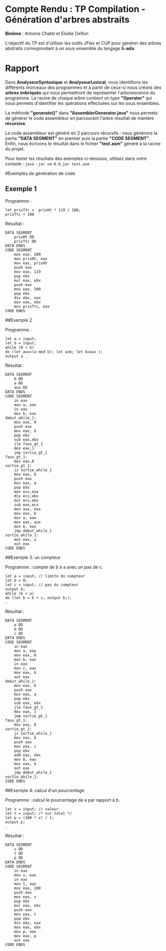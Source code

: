 # Compte Rendu : TP Compilation - Génération d'arbres abstraits
__Binôme__ : Antoine Chatel et Elodie Deflon

L'objectif du TP est d'utiliser les outils JFlex et CUP pour générer des arbres abstraits correspondant à un sous ensemble du langage **λ-ada**.

# Rapport
Dans __AnalyseurSyntaxique__ et __AnalyseurLexical__, nous identifions les différents morceaux des programmes et à partir de ceux-ci nous créons des __arbres imbriqués__ qui nous permettront de représenter l'arborescence du programme.
La racine de chaque arbre contient un type __"Operator"__ qui nous permets d'identifier les opérations effectuées sur les sous ensembles.

La méthode __"generate()"__ dans __"AssemblerGenerator.java"__ nous permets de générer le code assembleur en parcourant l'arbre résultat de manière __récursive__.

Le code assembleur est généré en 2 parcours récursifs : nous générons la partie __"DATA SEGMENT"__ en premier puis la partie __"CODE SEGMENT"__.
Enfin, nous écrivons le résultat dans le fichier __"test.asm"__ généré à la racine du projet.

Pour tester les résultats des exemples ci-dessous, utilisez dans votre console : `java -jar vm-0.9.jar test.asm`


#Exemples de génération de code

## Exemple 1

Programme :
```
let prixTtc =  prixHt * 119 / 100;
prixTtc + 100
```

Résultat :
```
DATA SEGMENT
	prixHt DD
	prixTtc DD
DATA ENDS
CODE SEGMENT
	mov eax, 200
	mov prixHt, eax
	mov eax, prixHt
	push eax
	mov eax, 119
	pop ebx
	mul eax, ebx
	push eax
	mov eax, 100
	pop ebx
	div ebx, eax
	mov eax, ebx
	mov prixTtc, eax
CODE ENDS
```


##Exemple 2

Programme :
```
let a = input;
let b = input;
while (0 < b)
do (let aux=(a mod b); let a=b; let b=aux );
output a .
```

Résultat :
```
DATA SEGMENT
	b DD
	a DD
	aux DD
DATA ENDS
CODE SEGMENT
	in eax
	mov a, eax
	in eax
	mov b, eax
debut_while_1:
	mov eax, 0
	push eax
	mov eax, b
	pop ebx
	sub eax,ebx
	jle faux_gt_1
	mov eax,1
	jmp sortie_gt_1
faux_gt_1:
	mov eax,0
sortie_gt_1:
	jz sortie_while_1
	mov eax, b
	push eax
	mov eax, a
	pop ebx
	mov ecx,eax
	div ecx,ebx
	mul ecx,ebx
	sub eax,ecx
	mov aux, eax
	mov eax, b
	mov a, eax
	mov eax, aux
	mov b, eax
	jmp debut_while_1
sortie_while_1:
	mov eax, a
	out eax
CODE ENDS
```


##Exemple 3: un compteur

Programme : compte de b à a avec un pas de c.
```
let a = input; // limite du compteur
let b = 0;
let c = input; // pas du compteur
output b;
while (b < a)
do (let b = b + c; output b;);
.
```

Résultat :
```
DATA SEGMENT
	a DD
	b DD
	c DD
DATA ENDS
CODE SEGMENT
	in eax
	mov a, eax
	mov eax, 0
	mov b, eax
	in eax
	mov c, eax
	mov eax, b
	out eax
debut_while_1:
	mov eax, b
	push eax
	mov eax, a
	pop ebx
	sub eax, ebx
	jle faux_gt_1
	mov eax, 1
	jmp sortie_gt_1
faux_gt_1:
	mov eax, 0
sortie_gt_1:
	jz sortie_while_1
	mov eax, b
	push eax
	mov eax, c
	pop ebx
	add eax, ebx
	mov b, eax
	mov eax, b
	out eax
	jmp debut_while_1
sortie_while_1:
CODE ENDS
```


##Exemple 4: calcul d'un pourcentage

Programme : calcul le pourcentage de a par rapport à b.

```
let v = input; // valeur
let t = input; /* sur total */
let p = (100 * v) / t;
output p;
.
```

Résultat :
```
DATA SEGMENT
	v DD
	t DD
	p DD
DATA ENDS
CODE SEGMENT
	in eax
	mov v, eax
	in eax
	mov t, eax
	mov eax, 100
	push eax
	mov eax, v
	pop ebx
	mul eax, ebx
	push eax
	mov eax, t
	pop ebx
	div ebx, eax
	mov eax, ebx
	mov p, eax
	mov eax, p
	out eax
CODE ENDS
```

